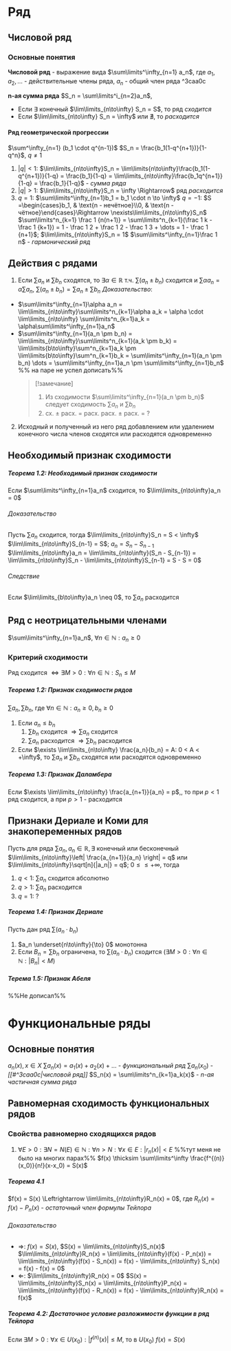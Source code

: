 # Ряд
## Числовой ряд
### Основные понятия
**Числовой ряд** - выражение вида $\sum\limits^\infty_{n=1} a_n$, где $a_1, a_2, \dots$ - действительные члены ряда, $a_n$ - общий член ряда ^3caa0c

**n-ая сумма ряда** $S_n = \sum\limits^i_{n=2}a_n$,
- Если $\exists$ конечный $\lim\limits_{n\to\infty} S_n = S$, то ряд *сходится*
- Если $\lim\limits_{n\to\infty} S_n = \infty$ или $\nexists$, то *расходится*

#### Ряд геометрической прогрессии
$\sum^\infty_{n=1} (b_1 \cdot q^{n-1})$
$S_n = \frac{b_1(1-q^{n+1})}{1-q^n}$, $q \neq 1$
1. $|q| < 1$:
   $\lim\limits_{n\to\infty}S_n = \lim\limits{n\to\infty}\frac{b_1(1-q^{n+1})}{1-q} = \frac{b_1}{1-q} = \lim\limits_{n\to\infty}\frac{b_1q^{n+1}}{1-q} = \frac{b_1}{1-q}$ - *сумма ряда*
2. $|q| > 1$:
   $\lim\limits_{n\to\infty}S_n = \infty \Rightarrow$ ряд *расходится*
3. $q = 1$: $\sum\limits^\infty_{n=1}b_1 = b_1 \cdot n \to \infty$
   $q = -1$:  $S =\begin{cases}b_1, & \text{n - нечётное}\\0, & \text{n - чётное}\end{cases}\Rightarrow \nexists\lim\limits_{n\to\infty}S_n$
 $\sum\limits^n_{k=1} \frac 1 {n(n+1)} = \sum\limits^n_{k=1}(\frac 1 k - \frac 1 {k+1}) = 1 - \frac 1 2 + \frac 1 2 - \frac 1 3 + \dots = 1 - \frac 1 {n+1}$; $\lim\limits_{n\to\infty}S_n = 1$
 $\sum\limits^\infty_{n=1}\frac 1 n$ - *гармонический ряд*
## Действия с рядами
1. Если $\sum a_n$ и $\sum b_n$ сходятся, то $\exists\alpha\in\mathbb R$ т.ч. $\sum(a_n \pm b_n)$ сходится и $\sum\alpha a_n = \alpha\sum a_n$, $\sum(a_n \pm b_n) = \sum a_n \pm \sum b_n$
   *Доказательство*:
- $\sum\limits^\infty_{n=1}\alpha a_n = \lim\limits_{n\to\infty}\sum\limits^n_{k=1}\alpha a_k = \alpha \cdot \lim\limits_{n\to\infty} \sum\limits^n_{k=1}a_k = \alpha\sum\limits^\infty_{n=1}a_n$
- $\sum\limits^\infty_{n=1}(a_n \pm b_n) = \lim\limits_{n\to\infty}\sum\limits^n_{k=1}(a_k \pm b_k) = \lim\limits{b\to\infty}\sum^n_{k=1}a_k \pm \lim\limits{b\to\infty}\sum^n_{k=1}b_k = \sum\limits^\infty_{n=1}(a_n \pm b_n) \dots = \sum\limits^\infty_{n=1}a_n \pm \sum\limits^\infty_{n=1}b_n$ %% на паре не успел дописать%%
   > [!замечание]
   > 1. Из сходимости $\sum\limits^\infty_{n=1}(a_n \pm b_n)$ следует сходимость $\sum a_n$ и $\sum b_n$
   > 2. сх. $\pm$ расх. $=$ расх.
   >    расх. $\pm$ расх. $=$ ? 
   
2. Исходный и полученный из него ряд добавлением или удалением конечного числа членов сходятся или расходятся одновременно
## Необходимый признак сходимости
##### Теорема 1.2: Необходимый признак сходимости
Если $\sum\limits^\infty_{n=1}a_n$ сходится, то $\lim\limits_{n\to\infty}a_n = 0$

###### Доказательство
Пусть $\sum a_n$ сходится, тогда $\lim\limits_{n\to\infty}S_n = S < \infty$
$\lim\limits_{n\to\infty}S_{n-1} = S$; $a_n = S_n - S_{n-1}$
$\lim\limits_{n\to\infty}a_n = \lim\limits_{n\to\infty}(S_n - S_{n-1}) = \lim\limits_{n\to\infty}S_n - \lim\limits_{n\to\infty}S_{n-1} = S - S = 0$

###### Следствие
Если $\lim\limits_{b\to\infty}a_n \neq 0$, то $\sum a_n$ расходится

## Ряд с неотрицательными членами
$\sum\limits^\infty_{n=1}a_n$, $\forall n \in \mathbb N : a_n \geqslant 0$
### Критерий сходимости
Ряд сходится $\Leftrightarrow \exists M > 0: \forall n \in \mathbb N: S_n \leqslant M$
##### Теорема 1.2: Признак сходимости рядов
$\sum a_n, \sum b_n$, где $\forall n \in \mathbb N: a_n \geqslant 0, b_n \geqslant 0$
1. Если $a_n \leqslant b_n$
	1. $\sum b_n$ сходится $\Rightarrow \sum a_n$ сходится
	2. $\sum a_n$ расходится $\Rightarrow \sum b_n$ расходится
2. Если $\exists \lim\limits_{n\to\infty} \frac{a_n}{b_n} = A: 0 < A < +\infty$, то $\sum a_n$ и $\sum b_n$ сходятся или расходятся одновременно
##### Теорема 1.3: Признак Даламбера
Если $\exists \lim\limits_{n\to\infty} \frac{a_{n+1}}{a_n} = p$,, то при $p<1$ ряд сходится, а при $p > 1$ - расходится
## Признаки Дериале и Коми для знакопеременных рядов
Пусть для ряда $\sum a_n, a_n \in \mathbb R, \exists$ конечный или бесконечный $\lim\limits_{n\to\infty}\left| \frac{a_{n+1}}{a_n} \right| = q$ или $\lim\limits_{n\to\infty}\sqrt[n]{|a_n|} = q$; $0 \leqslant \leqslant +\infty$, тогда 
1. $q < 1$: $\sum a_n$ сходится абсолютно
2. $q > 1$: $\sum a_n$ расходится
3. $q = 1$: ?
##### Теорема 1.4: Признак Дериале
Пусть дан ряд $\sum(a_n \cdot b_n)$
1. $a_n \underset{n\to\infty}{\to} 0$ монотонна
2. Если $B_n = \sum b_n$ ограничена, то $\sum(a_n \cdot b_n)$ сходится ($\exists M > 0: \forall n \in \mathbb N: |B_n| < M$)
##### Терема 1.5: Признак Абеля
%%Не дописал%%

# Функциональные ряды
## Основные понятия
$a_n(x), x \in X$
$\sum a_n(x) = a_1(x) + a_2(x) + \dots$ - *функциональный ряд*
$\sum a_n(x_0)$ - *[[#^3caa0c|числовой ряд]]*
$S_n(x) = \sum\limits^n_{k=1}a_k(x)$ - *n-ая частичная сумма ряда*
## Равномерная сходимость функциональных рядов
### Свойства равномерно сходящихся рядов
1. $\forall E > 0: \exists N = N(E) \in \mathbb N: \forall n > N: \forall x \in E: |r_n(x)| < E$
%%тут меня не было на многих парах%%
$f(x) \thicksim \sum\limits^\infty \frac{f^{(n)}(x_0)}{n!}(x-x_0) = S(x)$
##### Теорема 4.1
$f(x) = S(x) \Leftrightarrow \lim\limits_{n\to\infty}R_n(x) = 0$, где $R_n(x) = f(x) - P_n(x)$ - *остаточный член формулы Тейлора*
###### Доказательство
- $\Rightarrow$:
  $f(x) = S(x)$, $S(x) = \lim\limits_{n\to\infty}S_n(x)$
  $\lim\limits_{n\to\infty}R_n(x) = \lim\limits_{n\to\infty}(f(x) - P_n(x)) = \lim\limits_{n\to\infty}(f(x) - S_n(x)) = f(x) - \lim\limits_{n\to\infty} S_n(x) = f(x) - f(x) = 0$
- $\Leftarrow$:
  $\lim\limits_{n\to\infty}R_n(x) = 0$
  $S(x) = \lim\limits_{n\to\infty}S_n(x) = \lim\limits_{n\to\infty}P_n(x) = \lim\limits_{n\to\infty}(f(x) - R_n(x)) = f(x) - \lim\limits_{n\to\infty}R_n(x) = f(x)$
##### Теорема 4.2: Достаточное условие разложимости функции в ряд Тейлора
Если $\exists M > 0: \forall x \in U(x_0): |f^{(n)}(x)| \leqslant M$, то в $U(x_0)$ $f(x) = S(x)$